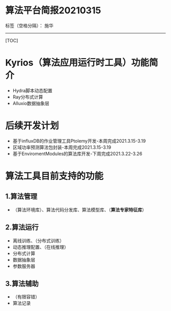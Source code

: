 # 算法平台简报20210315

标签（空格分隔）： 施华

---

[TOC]

# Kyrios（算法应用运行时工具）功能简介
+ Hydra脚本动态配置
+ Ray分布式计算
+ Alluxio数据抽象层

# 后续开发计划
+ 基于influxDB的作业管理工具Ptolemy开发-本周完成2021.3.15-3.19
+ 区域功率预测算法包封装-本周完成2021.3.15-3.19
+ 基于EnviromentModules的算法库开发-下周完成2021.3.22-3.26

# 算法工具目前支持的功能

## 1.算法管理
+ （算法环境库）、算法代码分发库、算法模型库、（**算法专家特征库**）

## 2.算法运行
+ 离线训练、（分布式训练）
+ 动态推理配置、（在线推理）
+ 分布式计算
+ 数据抽象层
+ 参数服务器

## 3.算法辅助
+ （有限容错）
+  算法记录




